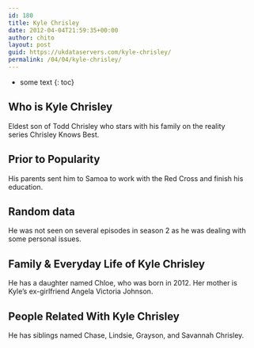 ```yaml
---
id: 180
title: Kyle Chrisley
date: 2012-04-04T21:59:35+00:00
author: chito
layout: post
guid: https://ukdataservers.com/kyle-chrisley/
permalink: /04/04/kyle-chrisley/
---
```


* some text
{: toc}


## Who is  Kyle Chrisley
                  
                  
                  
Eldest son of Todd Chrisley who stars with his family on the reality series Chrisley Knows Best.
                  
                
                
                
## Prior to Popularity 
                  
                  
                  
His parents sent him to Samoa to work with the Red Cross and finish his education.
                  
                
                
                
## Random data 
                  
                  
                  
He was not seen on several episodes in season 2 as he was dealing with some personal issues.
                  
                
                
                
## Family & Everyday Life of Kyle Chrisley
                  
                  
                  
He has a daughter named Chloe, who was born in 2012. Her mother is Kyle&#8217;s ex-girlfriend Angela Victoria Johnson.
                  
                
                
                
## People Related With  Kyle Chrisley
                  
                  
                  
He has siblings named Chase, Lindsie, Grayson, and Savannah Chrisley.
                  
                
              
            
          
          
          
    
    
  
